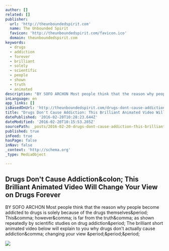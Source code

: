 ```yaml
---
author: []
related: []
publisher:
  url: 'http://theunboundedspirit.com'
  name: The Unbounded Spirit
  favicon: 'http://theunboundedspirit.com/favicon.ico'
  domain: theunboundedspirit.com
keywords:
  - drugs
  - addiction
  - forever
  - brilliant
  - solely
  - scientific
  - people
  - shown
  - truth
  - animated
description: "BY SOFO ARCHON Most people think that the reason why people become addicted to drugs is solely because of the drugs themselves. This, however, is far from the truth, as shown repeatedly by scientific studies on drug addiction. The brilliant short animated video below will explain to you why drugs don't actually cause addiction, changing your view ..."
inLanguage: en
app_links: []
isBasedOnUrl: 'http://theunboundedspirit.com/drugs-dont-cause-addiction-this-short-animated-video-will-change-your-view-on-drugs-forever/'
title: "Drugs Don't Cause Addiction: This Brilliant Animated Video Will Change Your View on Drugs Forever"
datePublished: '2016-02-20T10:28:23.644Z'
dateModified: '2016-02-20T10:15:53.285Z'
sourcePath: _posts/2016-02-20-drugs-dont-cause-addiction-this-brilliant-animated-video-w.md
published: true
inFeed: true
hasPage: false
inNav: false
_context: 'http://schema.org'
_type: MediaObject

---
```

<article style=""><h1>Drugs Don't Cause Addiction&amp;colon; This Brilliant Animated Video Will Change Your View on Drugs Forever</h1><p>BY SOFO ARCHON Most people think that the reason why people become addicted to drugs is solely because of the drugs themselves&amp;period; This&amp;comma; however&amp;comma; is far from the truth&amp;comma; as shown repeatedly by scientific studies on drug addiction&amp;period; The brilliant short animated video below will explain to you why drugs don't actually cause addiction&amp;comma; changing your view &amp;period;&amp;period;&amp;period;</p><img src="http://theunboundedspirit.com/wp-content/uploads/2016/02/addiction-to-drugs.png" /></article>